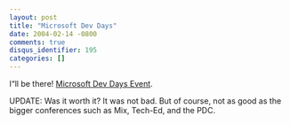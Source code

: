 ```yaml
---
layout: post
title: "Microsoft Dev Days"
date: 2004-02-14 -0800
comments: true
disqus_identifier: 195
categories: []
---
```

I“ll be there! [Microsoft Dev Days
Event](http://msdn.microsoft.com/events/devdays "Microsoft Dev Days Event").

UPDATE: Was it worth it? It was not bad. But of course, not as good as
the bigger conferences such as Mix, Tech-Ed, and the PDC.

